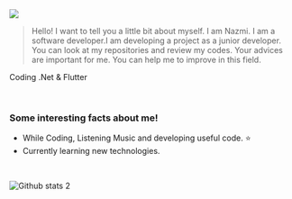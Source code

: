 <img src="https://miro.medium.com/max/1400/0*1mzotR23unNhunBc.png">
 
>Hello! I want to tell you a little bit about myself. I am Nazmi. I am a software developer.I am developing a project as a junior developer. You can look at my repositories and review my codes.  Your advices are important  for me. You can help me to improve in this field.


 Coding .Net & Flutter

<br>

###  Some interesting facts about me! 
 
  - While Coding, Listening Music and developing useful code. ⭐
  - Currently learning new technologies.
  
  <br>
  
![Github stats 2](https://github-readme-stats.vercel.app/api?username=nazmibecerik&show_icons=true&theme=radical)
